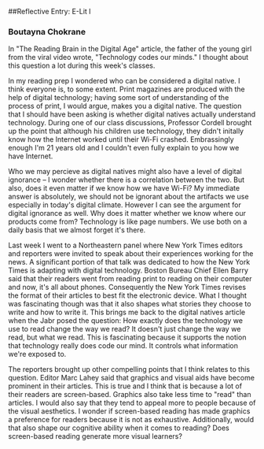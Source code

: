 ##Reflective Entry: E-Lit I
### Boutayna Chokrane 

In "The Reading Brain in the Digital Age" article, the father of the young girl from the viral video wrote, "Technology codes our minds." I thought about this question a lot during this week's classes. 

In my reading prep I wondered who can be considered a digital native. I think everyone is, to some extent. Print magazines are produced with the help of digital technology; having some sort of understanding of the process of print, I would argue, makes you a digital native. The question that I should have been asking is whether digital natives actually understand technology. During one of our class discussions, Professor Cordell brought up the point that although his children use technology, they didn't initally know how the Internet worked until their Wi-Fi crashed. Embrassingly enough I'm 21 years old and I couldn't even fully explain to you how we have Internet. 

Who we may percieve as digital natives might also have a level of digital ignorance – I wonder whether there is a correlation between the two. But also, does it even matter if we know how we have Wi-Fi? My immediate answer is absolutely, we should not be ignorant about the artifacts we use especially in today's digital climate. However I can see the argument for digital ignorance as well. Why does it matter whether we know where our products come from? Technology is like page numbers. We use both on a daily basis that we almost forget it's there. 

Last week I went to a Northeastern panel where New York Times editors and reporters were invited to speak about their experiences working for the news. A significant portion of that talk was dedicated to how the New York Times is adapting with digital technology. Boston Bureau Chief Ellen Barry said that their readers went from reading print to reading on their computer and now, it's all about phones. Consequently the New York Times revises the format of their articles to best fit the electronic device. What I thought was fascinating though was that it also shapes what stories they choose to write and how to write it. This brings me back to the digital natives article when the Jabr posed the question: How exactly does the technology we use to read change the way we read? It doesn't just change the way we read, but what we read. This is fascinating because it supports the notion that technology really does code our mind. It controls what information we're exposed to. 

The reporters brought up other compelling points that I think relates to this question. Editor Marc Lahey said that graphics and visual aids have become prominent in their articles. This is true and I think that is because a lot of their readers are screen-based. Graphics also take less time to "read" than articles. I would also say that they tend to appeal more to people because of the visual aesthetics. I wonder if screen-based reading has made graphics a preference for readers because it is not as exhaustive. Additionally, would that also shape our cognitive ability when it comes to reading? Does screen-based reading generate more visual learners?